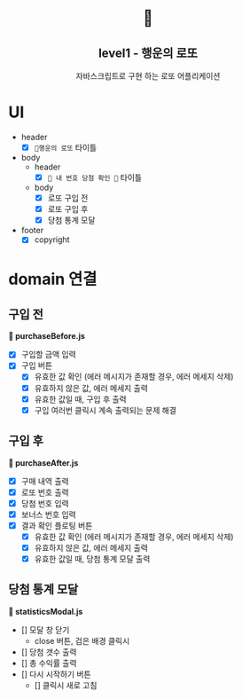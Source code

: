 <h1 align="middle">🎱</h1>
<h2 align="middle">level1 - 행운의 로또</h2>
<p align="middle">자바스크립트로 구현 하는 로또 어플리케이션</p>

# UI

- header
  - [x] `🎱행운의 로또` 타이틀
- body
  - header
    - [x] `🎱 내 번호 당첨 확인 🎱` 타이틀
  - body
    - [x] 로또 구입 전
    - [x] 로또 구입 후
    - [x] 당첨 통계 모달
- footer
  - [x] copyright

# domain 연결

## 구입 전

**📑 purchaseBefore.js**

- [x] 구입할 금액 입력
- [x] 구입 버튼
  - [x] 유효한 값 확인 (에러 메시지가 존재할 경우, 에러 메세지 삭제)
  - [x] 유효하지 않은 값, 에러 메세지 출력
  - [x] 유효한 값일 때, 구입 후 출력
  - [x] 구입 여러번 클릭시 계속 출력되는 문제 해결

## 구입 후

**📑 purchaseAfter.js**

- [x] 구매 내역 출력
- [x] 로또 번호 출력
- [x] 당첨 번호 입력
- [x] 보너스 번호 입력
- [x] 결과 확인 플로팅 버튼
  - [x] 유효한 값 확인 (에러 메시지가 존재할 경우, 에러 메세지 삭제)
  - [x] 유효하지 않은 값, 에러 메세지 출력
  - [x] 유효한 값일 때, 당첨 통계 모달 출력

## 당첨 통계 모달

**📑 statisticsModal.js**

- [] 모달 창 닫기
  - close 버튼, 검은 배경 클릭시
- [] 당첨 갯수 출력
- [] 총 수익률 출력
- [] 다시 시작하기 버튼
  - [] 클릭시 새로 고침
